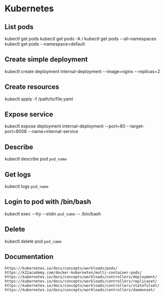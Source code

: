 # Kubernetes

## List pods

kubectl get pods
kubectl get pods -A / kubectl get pods --all-namespaces
kubectl get pods --namespace=default

## Create simple deployment

kubectl create deployment internal-deployment --image=nginx --replicas=2

## Create resources

kubectl apply -f /path/to/file.yaml

## Expose service

kubectl expose deployment internal-deployment --port=80 --target-port=8008 --name=internal-service

## Describe

kubectl describe pod `pod_name`

## Get logs

kubectl logs `pod_name`

## Login to pod with /bin/bash

kubectl exec --tty --stdin `pod_name` -- /bin/bash

## Delete

kubectl delete pod `pod_name`

## Documentation

`https://kubernetes.io/docs/concepts/workloads/pods/`
`https://k21academy.com/docker-kubernetes/multi-container-pods/`
`https://kubernetes.io/docs/concepts/workloads/controllers/deployment/`
`https://kubernetes.io/docs/concepts/workloads/controllers/replicaset/`
`https://kubernetes.io/docs/concepts/workloads/controllers/statefulset/`
`https://kubernetes.io/docs/concepts/workloads/controllers/daemonset/`
